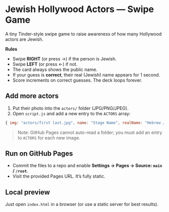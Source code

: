 # Jewish Hollywood Actors — Swipe Game

A tiny Tinder-style swipe game to raise awareness of how many Hollywood actors are Jewish.

**Rules**
- Swipe **RIGHT** (or press →) if the person is Jewish.
- Swipe **LEFT** (or press ←) if not.
- The card always shows the public name.
- If your guess is **correct**, their real (Jewish) name appears for 1 second.
- Score increments on correct guesses. The deck loops forever.

## Add more actors
1. Put their photo into the `actors/` folder (JPG/PNG/JPEG).
2. Open `script.js` and add a new entry to the `ACTORS` array:

```js
{ img: "actors/first last.jpg", name: "Stage Name", realName: "Hebrew / birth name", jewish: true }
```

> Note: GitHub Pages cannot auto-read a folder; you must add an entry to `ACTORS` for each new image.

## Run on GitHub Pages
- Commit the files to a repo and enable **Settings → Pages → Source: `main` / `/root`**.
- Visit the provided Pages URL. It’s fully static.

## Local preview
Just open `index.html` in a browser (or use a static server for best results).
